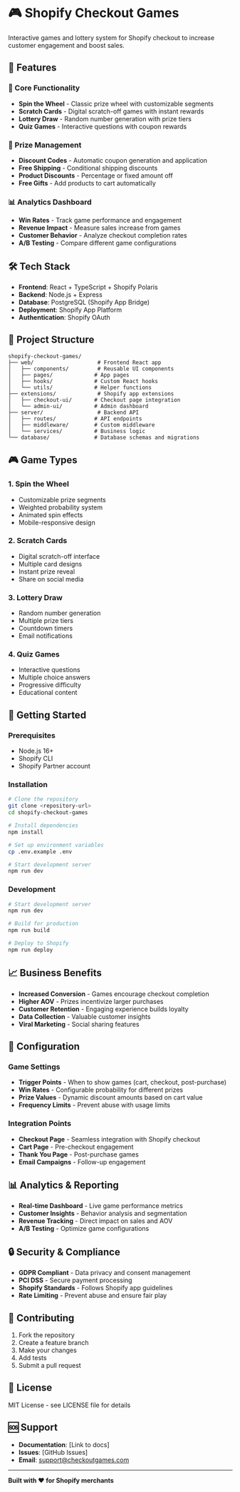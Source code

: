 # 🎮 Shopify Checkout Games

Interactive games and lottery system for Shopify checkout to increase customer engagement and boost sales.

## 🚀 Features

### 🎯 Core Functionality
- **Spin the Wheel** - Classic prize wheel with customizable segments
- **Scratch Cards** - Digital scratch-off games with instant rewards
- **Lottery Draw** - Random number generation with prize tiers
- **Quiz Games** - Interactive questions with coupon rewards

### 🎁 Prize Management
- **Discount Codes** - Automatic coupon generation and application
- **Free Shipping** - Conditional shipping discounts
- **Product Discounts** - Percentage or fixed amount off
- **Free Gifts** - Add products to cart automatically

### 📊 Analytics Dashboard
- **Win Rates** - Track game performance and engagement
- **Revenue Impact** - Measure sales increase from games
- **Customer Behavior** - Analyze checkout completion rates
- **A/B Testing** - Compare different game configurations

## 🛠️ Tech Stack

- **Frontend**: React + TypeScript + Shopify Polaris
- **Backend**: Node.js + Express
- **Database**: PostgreSQL (Shopify App Bridge)
- **Deployment**: Shopify App Platform
- **Authentication**: Shopify OAuth

## 📁 Project Structure

```
shopify-checkout-games/
├── web/                    # Frontend React app
│   ├── components/         # Reusable UI components
│   ├── pages/             # App pages
│   ├── hooks/             # Custom React hooks
│   └── utils/             # Helper functions
├── extensions/             # Shopify app extensions
│   ├── checkout-ui/       # Checkout page integration
│   └── admin-ui/          # Admin dashboard
├── server/                 # Backend API
│   ├── routes/            # API endpoints
│   ├── middleware/        # Custom middleware
│   └── services/          # Business logic
└── database/              # Database schemas and migrations
```

## 🎮 Game Types

### 1. Spin the Wheel
- Customizable prize segments
- Weighted probability system
- Animated spin effects
- Mobile-responsive design

### 2. Scratch Cards
- Digital scratch-off interface
- Multiple card designs
- Instant prize reveal
- Share on social media

### 3. Lottery Draw
- Random number generation
- Multiple prize tiers
- Countdown timers
- Email notifications

### 4. Quiz Games
- Interactive questions
- Multiple choice answers
- Progressive difficulty
- Educational content

## 🚀 Getting Started

### Prerequisites
- Node.js 16+
- Shopify CLI
- Shopify Partner account

### Installation
```bash
# Clone the repository
git clone <repository-url>
cd shopify-checkout-games

# Install dependencies
npm install

# Set up environment variables
cp .env.example .env

# Start development server
npm run dev
```

### Development
```bash
# Start development server
npm run dev

# Build for production
npm run build

# Deploy to Shopify
npm run deploy
```

## 📈 Business Benefits

- **Increased Conversion** - Games encourage checkout completion
- **Higher AOV** - Prizes incentivize larger purchases
- **Customer Retention** - Engaging experience builds loyalty
- **Data Collection** - Valuable customer insights
- **Viral Marketing** - Social sharing features

## 🔧 Configuration

### Game Settings
- **Trigger Points** - When to show games (cart, checkout, post-purchase)
- **Win Rates** - Configurable probability for different prizes
- **Prize Values** - Dynamic discount amounts based on cart value
- **Frequency Limits** - Prevent abuse with usage limits

### Integration Points
- **Checkout Page** - Seamless integration with Shopify checkout
- **Cart Page** - Pre-checkout engagement
- **Thank You Page** - Post-purchase games
- **Email Campaigns** - Follow-up engagement

## 📊 Analytics & Reporting

- **Real-time Dashboard** - Live game performance metrics
- **Customer Insights** - Behavior analysis and segmentation
- **Revenue Tracking** - Direct impact on sales and AOV
- **A/B Testing** - Optimize game configurations

## 🔒 Security & Compliance

- **GDPR Compliant** - Data privacy and consent management
- **PCI DSS** - Secure payment processing
- **Shopify Standards** - Follows Shopify app guidelines
- **Rate Limiting** - Prevent abuse and ensure fair play

## 🤝 Contributing

1. Fork the repository
2. Create a feature branch
3. Make your changes
4. Add tests
5. Submit a pull request

## 📄 License

MIT License - see LICENSE file for details

## 🆘 Support

- **Documentation**: [Link to docs]
- **Issues**: [GitHub Issues]
- **Email**: support@checkoutgames.com

---

**Built with ❤️ for Shopify merchants** 